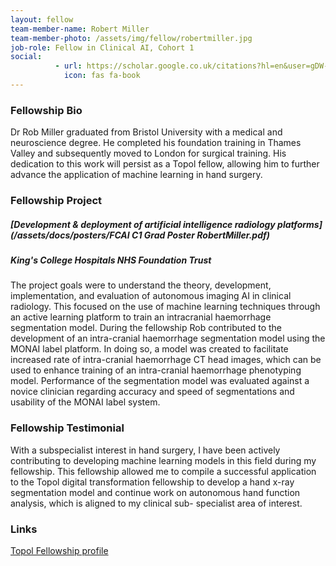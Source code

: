 ```yaml
---
layout: fellow
team-member-name: Robert Miller
team-member-photo: /assets/img/fellow/robertmiller.jpg
job-role: Fellow in Clinical AI, Cohort 1
social:
          - url: https://scholar.google.co.uk/citations?hl=en&user=gDW-DoAAAAAJ&view_op=list_works&sortby=pubdate
            icon: fas fa-book
---
```


### Fellowship Bio
Dr Rob Miller graduated from Bristol University with
a medical and neuroscience degree. He completed his
foundation training in Thames Valley and subsequently
moved to London for surgical training. His dedication
to this work will persist as a Topol fellow, allowing him
to further advance the application of machine learning
in hand surgery.


### Fellowship Project
##### _[Development & deployment of artificial intelligence radiology platforms](/assets/docs/posters/FCAI C1 Grad Poster RobertMiller.pdf)_
##### King's College Hospitals NHS Foundation Trust
The project goals were to understand the theory,
development, implementation, and evaluation of
autonomous imaging AI in clinical radiology. This
focused on the use of machine learning techniques
through an active learning platform to train an intracranial haemorrhage segmentation model.
During the fellowship Rob contributed to the
development of an intra-cranial haemorrhage
segmentation model using the MONAI label platform.
In doing so, a model was created to facilitate
increased rate of intra-cranial haemorrhage CT head
images, which can be used to enhance training of
an intra-cranial haemorrhage phenotyping model.
Performance of the segmentation model was evaluated
against a novice clinician regarding accuracy and
speed of segmentations and usability of the MONAI
label system.

### Fellowship Testimonial
With a subspecialist interest in
hand surgery, I have been actively contributing to
developing machine learning models in this field
during my fellowship.
This fellowship allowed me to compile a successful
application to the Topol digital transformation
fellowship to develop a hand x-ray segmentation
model and continue work on autonomous hand
function analysis, which is aligned to my clinical sub-
specialist area of interest.

### Links
[Topol Fellowship profile](https://topol.hee.nhs.uk/digital-fellowships/fellows/robert-miller/)